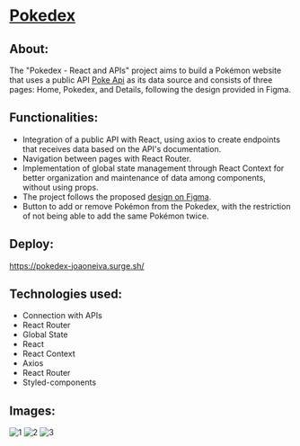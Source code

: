# [Pokedex](https://pokedex-joaoneiva.surge.sh/)

## About:
The "Pokedex - React and APIs" project aims to build a Pokémon website that uses a public API [Poke Api](https://pokeapi.co/ "Poke Api") as its data source and consists of three pages: Home, Pokedex, and Details, following the design provided in Figma.

## Functionalities:
- Integration of a public API with React, using axios to create endpoints that receives data based on the API's documentation.
- Navigation between pages with React Router.
- Implementation of global state management through React Context for better organization and maintenance of data among components, without using props.
- The project follows the proposed [design on Figma](https://www.figma.com/file/KseyA2Ofghiek2Cy3ZaDre/Poked%C3%A9x?t=AEi3zEmWmarf1FbP-0 "design").
- Button to add or remove Pokémon from the Pokedex, with the restriction of not being able to add the same Pokémon twice.

## Deploy:
https://pokedex-joaoneiva.surge.sh/

## Technologies used:
- Connection with APIs
- React Router
- Global State
- React
- React Context
- Axios
- React Router
- Styled-components

## Images:
![1](https://github.com/ojoaoneiva/projeto-react-apis/assets/122841627/7a94db7f-8c44-49bf-ba33-1a2b5bf60e04)
![2](https://github.com/ojoaoneiva/projeto-react-apis/assets/122841627/9c7fe9f9-3b21-4567-9e1e-f883a37a80ad)
![3](https://github.com/ojoaoneiva/projeto-react-apis/assets/122841627/2875031f-bc5b-4908-945e-e72f04081b7f)
